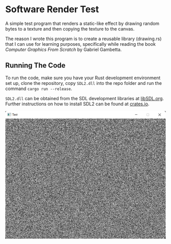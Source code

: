 # Software Render Test

A simple test program that renders a static-like effect by drawing random bytes to a texture and then copying the texture to the canvas.

The reason I wrote this program is to create a reusable library (drawing.rs) that I can use for learning purposes, specifically while reading the book *Computer Graphics From Scratch* by Gabriel Gambetta.

## Running The Code

To run the code, make sure you have your Rust development environment set up, clone the repository, copy `SDL2.dll` into the repo folder and run the command `cargo run --release`.

`SDL2.dll` can be obtained from the SDL development libraries at [libSDL.org](https://www.libsdl.org/download-2.0.php).
Further instructions on how to install SDL2 can be found at [crates.io](https://crates.io/crates/sdl2).

![Screenshot](screenshot.webp)
